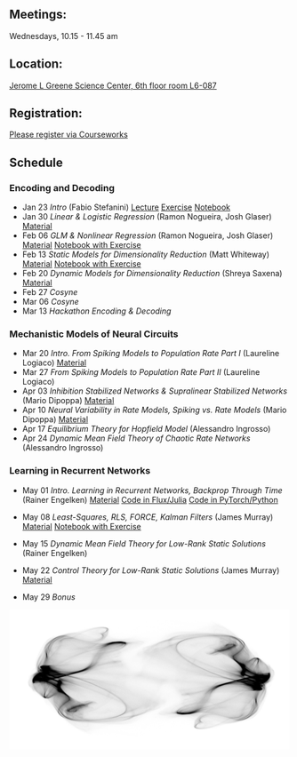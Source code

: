 ## Meetings:
Wednesdays, 10.15 - 11.45 am

## Location:
[Jerome L Greene Science Center, 6th floor room L6-087](https://www.google.com/maps/place/Jerome+L.+Greene+Science+Center/@40.816851,-73.960152,17z/data=!3m1!4b1!4m5!3m4!1s0x89c2f669953b6523:0xc3a414ae00347fea!8m2!3d40.816847!4d-73.957958)

## Registration:
[Please register via Courseworks](https://courseworks2.columbia.edu/courses/80163)

## Schedule
### Encoding and Decoding
* Jan 23 *Intro* (Fabio Stefanini) [Lecture](https://github.com/RainerEngelken/neurotheory-seminar-2019/blob/master/lec01_stefanini.pdf)  [Exercise](https://github.com/RainerEngelken/neurotheory-seminar-2019/blob/master/lec01_exercise.pdf)  [Notebook](https://github.com/RainerEngelken/neurotheory-seminar-2019/blob/master/lec01_exercise.ipynb) 
* Jan 30 *Linear & Logistic Regression* (Ramon Nogueira, Josh Glaser) [Material](https://github.com/RainerEngelken/neurotheory-seminar-2019/blob/master/E%26D_I.pdf)
* Feb 06 *GLM & Nonlinear Regression* (Ramon Nogueira, Josh Glaser) [Material](https://github.com/RainerEngelken/neurotheory-seminar-2019/blob/master/E%26D_II.pdf) [Notebook with Exercise](https://gist.github.com/RainerEngelken/6a17d17d4c0467d8a8430c030935a897)
* Feb 13 *Static Models for Dimensionality Reduction* (Matt Whiteway) [Material](https://github.com/RainerEngelken/neurotheory-seminar-2019/blob/master/em-notes-matt-whiteway.pdf) [Notebook with Exercise](https://github.com/RainerEngelken/neurotheory-seminar-2019/blob/master/dim-reduction.ipynb) 
* Feb 20 *Dynamic Models for Dimensionality Reduction* (Shreya Saxena) [Material](https://github.com/RainerEngelken/neurotheory-seminar-2019/blob/master/dyn-models-dim-red-notes-shreya-saxena.pdf)
* Feb 27 *Cosyne*  
* Mar 06 *Cosyne*  
* Mar 13 *Hackathon Encoding & Decoding*  


### Mechanistic Models of Neural Circuits
* Mar 20 *Intro. From Spiking Models to Population Rate Part I* (Laureline Logiaco) [Material](https://github.com/RainerEngelken/neurotheory-seminar-2019/blob/master/Logiaco_v2019.pdf)  
* Mar 27 *From Spiking Models to Population Rate Part II* (Laureline Logiaco)  
* Apr 03 *Inhibition Stabilized Networks & Supralinear Stabilized Networks* (Mario Dipoppa) [Material](https://github.com/RainerEngelken/neurotheory-seminar-2019/blob/master/mario-session-1.zip)  
* Apr 10 *Neural Variability in Rate Models, Spiking vs. Rate Models* (Mario Dipoppa) [Material](https://github.com/RainerEngelken/neurotheory-seminar-2019/blob/master/mario-session-2.zip)   
* Apr 17 *Equilibrium Theory for Hopfield Model* (Alessandro Ingrosso)  
* Apr 24 *Dynamic Mean Field Theory of Chaotic Rate Networks* (Alessandro Ingrosso)  


### Learning in Recurrent Networks
* May 01 *Intro. Learning in Recurrent Networks, Backprop Through Time* (Rainer Engelken) [Material](Cueva2018_THESIS_chapter1.pdf) [Code in Flux/Julia](train_vanilla_RNN_to_generate_sine_wave_in_Julia.ipynb) [Code in PyTorch/Python](train_vanilla_RNN_to_generate_square_wave_in_PyTorch.ipynb) 
* May 08 *Least-Squares, RLS, FORCE, Kalman Filters* (James Murray) [Material](https://github.com/RainerEngelken/neurotheory-seminar-2019/blob/master/RLS_Lecture_May2019.pdf)  [Notebook with Exercise](https://github.com/RainerEngelken/neurotheory-seminar-2019/blob/master/FORCE_Example_Homework2.ipynb)
* May 15 *Dynamic Mean Field Theory for Low-Rank Static Solutions* (Rainer Engelken)  
* May 22 *Control Theory for Low-Rank Static Solutions* (James Murray) [Material](https://github.com/RainerEngelken/neurotheory-seminar-2019/blob/master/RNN_Stability_Lecture_JM.pdf)

* May 29 *Bonus*  

![visualization of low-dimensional attractor of chaotic firing-rate network by Rainer Engelken](chaotic-attractor-firing-rate-network-dynamics-rainer_engelken.JPG)
